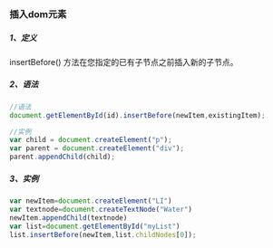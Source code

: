 ### 插入dom元素

##### 1、定义

insertBefore\(\) 方法在您指定的已有子节点之前插入新的子节点。

##### 2、语法

```js
//语法
document.getElementById(id).insertBefore(newItem,existingItem);

//实例
var child = document.createElement("p");
var parent = document.createElement("div");
parent.appendChild(child);
```

##### 3、实例

```js
var newItem=document.createElement("LI")
var textnode=document.createTextNode("Water")
newItem.appendChild(textnode)
var list=document.getElementById("myList")
list.insertBefore(newItem,list.childNodes[0]);
```



